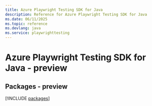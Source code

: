 ```yaml
---
title: Azure Playwright Testing SDK for Java
description: Reference for Azure Playwright Testing SDK for Java
ms.date: 06/11/2025
ms.topic: reference
ms.devlang: java
ms.service: playwrighttesting
---
```

# Azure Playwright Testing SDK for Java - preview
## Packages - preview
[!INCLUDE [packages](playwright-testing-index.md)]